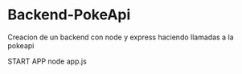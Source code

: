 # Backend-PokeApi
Creacion de un backend con node y express haciendo llamadas a la pokeapi


START APP
node app.js
